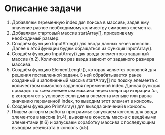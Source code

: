 # Описание задачи
1. Добавляем переменную index для поиска в массиве, задав ему значение равное необходимому количеству символов элемента.
2. Добавляем стартовый массив startArray[], присвоив ему необходимый размер.
3. Создаём функцию InputString() для ввода данных через консоль. Далее к этой функции будем обращаться из функции InputArray().
4. Создаём функцию InputArray() для ввода элементов в заданный массив (п.2). Количество раз ввода зависит от заданного размера массива.
5. Создаём функцию ElementLength(), которая является основной для решения поставленной задачи. В ней обрабатывается ранее созданный и заполненный массив startArray[] по поиску элемента с количеством символов заданной переменной index. Данная функция проходит по всем элементам массива через оператор итерации for, в котором есть условие: если длина элемента меньше или равна значению переменной index, то выводим этот элемент в консоль.
6. Создаём функцию PrintArray() для вывода значений в консоль.
7. Пишем алгоритм работы программы: запускаем консоль для ввода элементов в массив (п.4), выводим в консоль массив с введёными элементами (п.6) и запускаем обработку массива с последующим выводом результата в консоль (п.5).